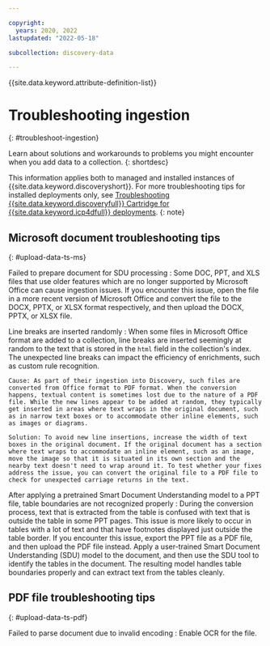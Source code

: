 ```yaml
---

copyright:
  years: 2020, 2022
lastupdated: "2022-05-18"

subcollection: discovery-data

---
```


{{site.data.keyword.attribute-definition-list}}

# Troubleshooting ingestion
{: #troubleshoot-ingestion}

Learn about solutions and workarounds to problems you might encounter when you add data to a collection.
{: shortdesc}

This information applies both to managed and installed instances of {{site.data.keyword.discoveryshort}}. For more troubleshooting tips for installed deployments only, see [Troubleshooting {{site.data.keyword.discoveryfull}} Cartridge for {{site.data.keyword.icp4dfull}} deployments](/docs/discovery-data?topic=discovery-data-troubleshoot).
{: note}

## Microsoft document troubleshooting tips
{: #upload-data-ts-ms}

Failed to prepare document for SDU processing
:    Some DOC, PPT, and XLS files that use older features which are no longer supported by Microsoft Office can cause ingestion issues. If you encounter this issue, open the file in a more recent version of Microsoft Office and convert the file to the DOCX, PPTX, or XLSX format respectively, and then upload the DOCX, PPTX, or XLSX file.

Line breaks are inserted randomly
:   When some files in Microsoft Office format are added to a collection, line breaks are inserted seemingly at random to the text that is stored in the `html` field in the collection's index. The unexpected line breaks can impact the efficiency of enrichments, such as custom rule recognition.

    Cause: As part of their ingestion into Discovery, such files are converted from Office format to PDF format. When the conversion happens, textual content is sometimes lost due to the nature of a PDF file. While the new lines appear to be added at random, they typically get inserted in areas where text wraps in the original document, such as in narrow text boxes or to accommodate other inline elements, such as images or diagrams.

    Solution: To avoid new line insertions, increase the width of text boxes in the original document. If the original document has a section where text wraps to accommodate an inline element, such as an image, move the image so that it is situated in its own section and the nearby text doesn't need to wrap around it. To test whether your fixes address the issue, you can convert the original file to a PDF file to check for unexpected carriage returns in the text.

After applying a pretrained Smart Document Understanding model to a PPT file, table boundaries are not recognized properly
:    During the conversion process, text that is extracted from the table is confused with text that is outside the table in some PPT pages. This issue is more likely to occur in tables with a lot of text and that have footnotes displayed just outside the table border. If you encounter this issue, export the PPT file as a PDF file, and then upload the PDF file instead. Apply a user-trained Smart Document Understanding (SDU) model to the document, and then use the SDU tool to identify the tables in the document. The resulting model handles table boundaries properly and can extract text from the tables cleanly.

## PDF file troubleshooting tips
{: #upload-data-ts-pdf}

Failed to parse document due to invalid encoding
:    Enable OCR for the file.
